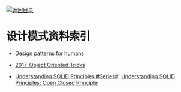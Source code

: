 [![返回目录](https://parg.co/UGo)](https://parg.co/b4z) 
 
 


 


 


 



# 设计模式资料索引

- [Design patterns for humans](https://github.com/kamranahmedse/design-patterns-for-humans/blob/master/README.md)

- [2017-Object Oriented Tricks](https://hackernoon.com/oo-tricks-the-art-of-command-query-separation-9343e50a3de0)

- [Understanding SOLID Principles #Series#](https://parg.co/U6m): [Understanding SOLID Principles: Open Closed Principle](https://parg.co/U6m)
